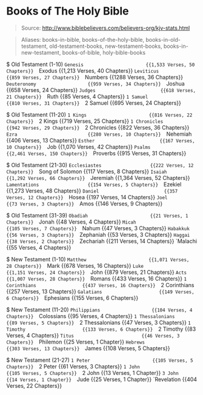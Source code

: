 # Books of The Holy Bible

> Source: http://www.biblebelievers.com/believers-org/kjv-stats.html

> Aliases: books-in-bible, books-of-the-holy-bible, books-in-old-testament, old-testament-books, new-testament-books, books-in-new-testament, books-of-bible, holy-bible-books

$ Old Testament (1-10)
    `Genesis                       {{1,533 Verses, 50 Chapters}} 
    `Exodus                        {{1,213 Verses, 40 Chapters}} 
    `Leviticus                     {{859 Verses, 27 Chapters}} 
    `Numbers                       {{1288 Verses, 36 Chapters}} 
    `Deuteronomy                   {{959 Verses, 34 Chapters}} 
    `Joshua                        {{658 Verses, 24 Chapters}} 
    `Judges                        {{618 Verses, 21 Chapters}} 
    `Ruth                          {{85 Verses, 4 Chapters}} 
    `1 Samuel                      {{810 Verses, 31 Chapters}} 
    `2 Samuel                      {{695 Verses, 24 Chapters}} 

$ Old Testament (11-20)
    `1 Kings                       {{816 Verses, 22 Chapters}} 
    `2 Kings                       {{719 Verses, 25 Chapters}} 
    `1 Chronicles                  {{942 Verses, 29 Chapters}} 
    `2 Chronicles                  {{822 Verses, 36 Chapters}} 
    `Ezra                          {{280 Verses, 10 Chapters}} 
    `Nehemiah                      {{406 Verses, 13 Chapters}} 
    `Esther                        {{167 Verses, 10 Chapters}} 
    `Job                           {{1,070 Verses, 42 Chapters}} 
    `Psalms                        {{2,461 Verses, 150 Chapters}} 
    `Proverbs                      {{915 Verses, 31 Chapters}} 

$ Old Testament (21-30)
    `Ecclesiastes                  {{222 Verses, 12 Chapters}} 
    `Song of Solomon               {{117 Verses, 8 Chapters}} 
    `Isaiah                        {{1,292 Verses, 66 Chapters}} 
    `Jeremiah                      {{1,364 Verses, 52 Chapters}} 
    `Lamentations                  {{154 Verses, 5 Chapters}} 
    `Ezekiel                       {{1,273 Verses, 48 Chapters}} 
    `Daniel                        {{357 Verses, 12 Chapters}} 
    `Hosea                         {{197 Verses, 14 Chapters}} 
    `Joel                          {{73 Verses, 3 Chapters}} 
    `Amos                          {{146 Verses, 9 Chapters}} 

$ Old Testament (31-39)
    `Obadiah                       {{21 Verses, 1 Chapters}} 
    `Jonah                         {{48 Verses, 4 Chapters}} 
    `Micah                         {{105 Verses, 7 Chapters}} 
    `Nahum                         {{47 Verses, 3 Chapters}} 
    `Habakkuk                      {{56 Verses, 3 Chapters}} 
    `Zephaniah                     {{53 Verses, 3 Chapters}} 
    `Haggai                        {{38 Verses, 2 Chapters}} 
    `Zechariah                     {{211 Verses, 14 Chapters}} 
    `Malachi                       {{55 Verses, 4 Chapters}} 

$ New Testament (1-10)
    `Matthew                       {{1,071 Verses, 28 Chapters}} 
    `Mark                          {{678 Verses, 16 Chapters}} 
    `Luke                          {{1,151 Verses, 24 Chapters}} 
    `John                          {{879 Verses, 21 Chapters}} 
    `Acts                          {{1,007 Verses, 28 Chapters}} 
    `Romans                        {{433 Verses, 16 Chapters}} 
    `1 Corinthians                 {{437 Verses, 16 Chapters}} 
    `2 Corinthians                 {{257 Verses, 13  Chapters}} 
    `Galatians                     {{149 Verses, 6 Chapters}} 
    `Ephesians                     {{155 Verses, 6 Chapters}} 

$ New Testament (11-20)
    `Philippians                   {{104 Verses, 4 Chapters}} 
    `Colossians                    {{95 Verses, 4 Chapters}} 
    `1 Thessalonians               {{89 Verses, 5 Chapters}} 
    `2 Thessalonians               {{47 Verses, 3 Chapters}} 
    `1 Timothy                     {{133 Verses, 6 Chapters}} 
    `2 Timothy                     {{83 Verses, 4 Chapters}} 
    `Titus                         {{46 Verses, 3 Chapters}} 
    `Philemon                      {{25 Verses, 1 Chapter}} 
    `Hebrews                       {{303 Verses, 13 Chapters}} 
    `James                         {{108 Verses, 5 Chapters}} 

$ New Testament (21-27)
    `1 Peter                       {{105 Verses, 5 Chapters}} 
    `2 Peter                       {{61 Verses, 3 Chapters}} 
    `1 John                        {{105 Verses, 5 Chapters}} 
    `2 John                        {{13 Verses, 1 Chapter}} 
    `3 John                        {{14 Verses, 1 Chapter}} 
    `Jude                          {{25 Verses, 1 Chapter}} 
    `Revelation                    {{404 Verses, 22 Chapters}} 

